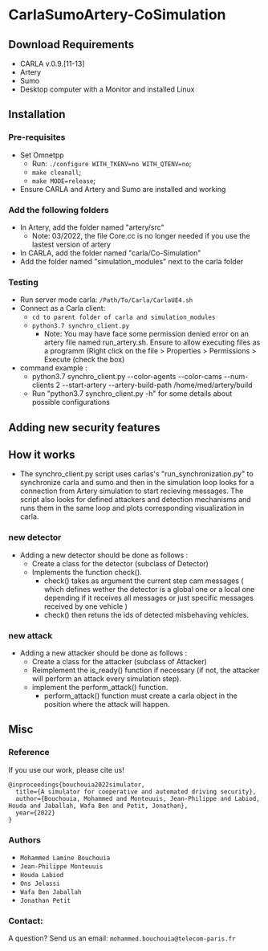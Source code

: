 # CarlaSumoArtery-CoSimulation

## Download Requirements
- CARLA v.0.9.[11-13]
- Artery
- Sumo
- Desktop computer with a Monitor and installed Linux

## Installation
### Pre-requisites
- Set Omnetpp
  - Run: ```./configure WITH_TKENV=no WITH_QTENV=no```; 
  - ```make cleanall```; 
  - ```make MODE=release```;
- Ensure CARLA and Artery and Sumo are installed and working


### Add the following folders
- In Artery, add the folder named "artery/src"
  - Note: 03/2022, the file Core.cc is no longer needed if you use the lastest version of artery
- In CARLA, add the folder named "carla/Co-Simulation"
- Add the folder named "simulation_modules" next to the carla folder



### Testing
- Run server mode carla: ```/Path/To/Carla/CarlaUE4.sh```
- Connect as a Carla client:
  - ```cd to parent folder of carla and simulation_modules``` 
  - ```python3.7 synchro_client.py```
    - Note: You may have face some permission denied error on an artery file named run_artery.sh. Ensure to allow executing files as a programm (Right click on the file > Properties > Permissions > Execute (check the box)
- command example :
  -    python3.7 synchro_client.py --color-agents --color-cams --num-clients 2 --start-artery --artery-build-path /home/med/artery/build
    -  Run "python3.7 synchro_client.py -h" for some details about possible configurations 
## Adding new security features

## How it works
- The synchro_client.py script uses carlas's "run_synchronization.py" to synchronize carla and sumo and then in the simulation loop looks for a connection from Artery simulation to start recieving messages. The script also looks for defined attackers and detection mechanisms and runs them in the same loop and plots corresponding visualization in carla.

### new detector
- Adding a new detector should be done as follows :
  - Create a class for the detector (subclass of Detector)
  - Implements the function check().
     - check() takes as argument the current step cam messages ( which defines wether the detector is a global one or a local one depending if it receives all messages or just specific messages received by one vehicle )
     - check() then retuns the ids of detected misbehaving vehicles. 
### new attack
- Adding a new attacker should be done as follows : 
  - Create a class for the attacker (subclass of Attacker)
  - Reimplement the is_ready() function if necessary (if not, the attacker will perform an attack every simulation step).
  - implement the perform_attack() function.
    - perform_attack() function must create a carla object in the position where the attack will happen.

## Misc
### Reference
If you use our work, please cite us!
```
@inproceedings{bouchouia2022simulator,
  title={A simulator for cooperative and automated driving security},
  author={Bouchouia, Mohammed and Monteuuis, Jean-Philippe and Labiod, Houda and Jaballah, Wafa Ben and Petit, Jonathan},
  year={2022}
}

```
### Authors
- ``` Mohammed Lamine Bouchouia ```
- ``` Jean-Philippe Monteuuis ```
- ``` Houda Labiod ```
- ``` Ons Jelassi ```
- ``` Wafa Ben Jaballah ```
- ``` Jonathan Petit ```

### Contact:
A question? Send us an email: ``` mohammed.bouchouia@telecom-paris.fr ``` 
